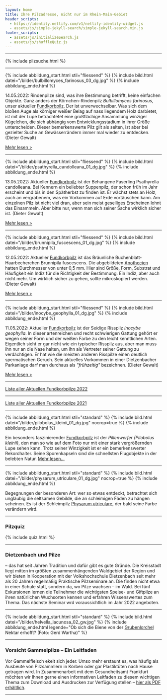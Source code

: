 ```yaml
---
layout: home
title: Ihre Pilzadresse, nicht nur im Rhein-Main-Gebiet
header_scripts:
  - https://identity.netlify.com/v1/netlify-identity-widget.js
  - assets/js/simple-jekyll-search/simple-jekyll-search.min.js
footer_scripts:
  - assets/js/initializeSearch.js
  - assets/js/shuffleQuiz.js
---
```

- - -

{% include pilzsuche.html %}

- - -

{% include abbildung_start.html stil="fliessend" %}
{% include bild.html datei="/bilder/bulbillomyces_farinosus_03_dg.jpg" %}
{% include abbildung_ende.html %}

14.05.2022: Rindenpilze sind, was ihre Bestimmung betrifft, keine einfachen Objekte. Ganz anders der Körnchen-Rindenpilz *Bulbillomyces farinosus*, unser aktueller [Fundkorbpilz](AA "Glossar-"). Der ist unverwechselbar. Was sich dem bloßen Auge als körniger weißer Belag auf nass liegendem Holz darbietet, ist mit der Lupe betrachtetet eine großflächige Ansammlung winziger Kügelchen, die sich abhängig vom Entwicklungsstadium in ihrer Größe unterscheiden. Dieser bemerkenswerte Pilz gilt als selten, ist aber bei gezielter Suche an Gewässerrändern immer mal wieder zu entdecken. (Dieter Gewalt)

[Mehr lesen >](/pilze/bulbillomyces-farinosus-körnchen-rindenpilz)

<div style="clear:  both"></div>

- - -

{% include abbildung_start.html stil="fliessend" %}
{% include bild.html datei="/bilder/psathyrella_candolleana_01_dg.jpg" %}
{% include abbildung_ende.html %}

13.05.2022: Aktueller [Fundkorbpilz](AA "Glossar-") ist der Behangene Faserling Psathyrella candolleana. Bei Kennern ein beliebter Suppenpilz, der schon früh im Jahr erscheint und bis in den Spätherbst zu finden ist. Er wächst stets an Holz, auch an vergrabenem, was ein Vorkommen auf Erde vortäuschen kann. Am einzelnen Pilz ist nicht viel dran, aber sein meist geselliges Erscheinen lohnt das Einsammeln. Aber bitte nur, wenn man sich seiner Sache wirklich sicher ist. (Dieter Gewalt)

[Mehr lesen >](/pilze/psathyrella-candolleana-behangener-faserling)

<div style="clear:  both"></div>

- - -

{% include abbildung_start.html stil="fliessend" %}
{% include bild.html datei="/bilder/brunnipila_fuscescens_01_dg.jpg" %}
{% include abbildung_ende.html %}

12.05.2022: Aktueller [Fundkorbpilz](AA "Glossar-") ist das Bräunliche Buchenblatt-Haarbecherchen Brunnipila fuscescens. Die abgebildeten [Apothecien](Apothecien "Glossar") hatten Durchmesser von unter 0,5 mm. Hier sind Größe, Form, Substrat und Häufigkeit ein Indiz für die Richtigkeit der Bestimmung. Ein Indiz, aber auch nicht mehr. Um wirklich sicher zu gehen, sollte mikroskopiert werden. (Dieter Gewalt)

[Mehr lesen >](/pilze/brunnipila-fuscescens-bräunliches-buchenblatt-haarbecherchen)

<div style="clear:  both"></div>

- - -

{% include abbildung_start.html stil="fliessend" %}
{% include bild.html datei="/bilder/inocybe_geophylla_01_dg.jpg" %}
{% include abbildung_ende.html %}

11.05.2022: Aktueller [Fundkorbpilz](AA "Glossar-") ist der Seidige Risspilz *Inocybe geophylla*. In dieser artenreichen und recht schwierigen Gattung gehört er wegen seiner Form und der weißen Farbe  zu den leicht kenntlichen Arten. Eigentlich sieht er gar nicht wie ein typischer Risspilz aus, aber man muss ihn nur an die Nase halten, um ihn als Vertreter seiner Gattung zu verdächtigen. Er hat wie die meisten anderen Risspilze einen deutlich spermatischen Geruch. Sein aktuelles Vorkommen in einer Dietzenbacher Parkanlage darf man durchaus als *"frühzeitig"* bezeichnen. (Dieter Gewalt)

[Mehr lesen >](/pilze/inocybe-geophylla-seidiger-risspilz)

<div style="clear:  both"></div>

- - -

[Liste aller Aktuellen Fundkorbpilze 2022](/artikel/liste-aller-aktuellen-fundkorbpilze-2022.html)

- - -

[Liste aller Aktuellen Fundkorbpilze 2021](/artikel/liste-aller-aktuellen-fundkorbpilze-2021.html)

- - -

{% include abbildung_start.html stil="standard" %}
{% include bild.html datei="/bilder/pilobolus_kleinii_01_dg.jpg" nocrop=true %}
{% include abbildung_ende.html %}

Ein besonders faszinierender [Fundkorbpilz](AA "Glossar-") ist der *Pillenwerfer (Pilobolus kleinii)*, den man so wie auf dem Foto nur mit einer stark vergrößernden Lupe sehen kann. Trotz seiner Winzigkeit ist er ein bemerkenswerter Rekordhalter. Seine Sporenkapseln sind die schnellsten Flugobjekte in der belebten Natur. [Mehr lesen...](/pilze/pilobolus-kleinii-pillenwerfer)

- - -

{% include abbildung_start.html stil="standard" %}
{% include bild.html datei="/bilder/physarum_utriculare_01_dg.jpg" nocrop=true %}
{% include abbildung_ende.html %}

Begegnungen der besonderen Art: wer so etwas entdeckt, betrachtet sich ungläubig die seltsamen Gebilde, die an schleimigen Fäden zu hängen scheinen. Es ist der Schleimpilz [Physarum utriculare](/pilze/physarum-utriculare-fadenfruchtschleimpilz), der bald seine Farbe verändern wird.

- - -

### Pilzquiz

{% include quiz.html %}

- - -

### Dietzenbach und Pilze

– das hat seit Jahren Tradition und dafür gibt es gute Gründe. Die Kreisstadt liegt mitten im größten zusammenhängenden Waldgebiet der Region und wir bieten in Kooperation mit der Volkshochschule Dietzenbach seit mehr als 20 Jahren regelmäßig Praktische Pilzseminare an. Die finden nicht etwa in einer Schule statt, sondern da, wo Pilze wachsen – im Wald. Bei fünf Exkursionen lernen die Teilnehmer die wichtigsten Speise- und Giftpilze an ihren natürlichen Wuchsorten kennen und erfahren Wissenswertes zum Thema. Das nächste Seminar wrd voraussichtlich im Jahr 2022 angeboten.  

- - -

{% include abbildung_start.html stil="standard" %}
{% include bild.html datei="/bilder/helvella_lacunosa_02_gw.jpg" %}
{% include abbildung_ende.html legende="Ob sich die Biene von der <a href='/pilze/helvella-lacunosa-grubenlorchel'>Grubenlorchel</a> Nektar erhofft?  (Foto: Gerd Wartha)" %}

- - -

### Vorsicht Gammelpilze – Ein Leitfaden

Vor Gammelfleisch ekelt sich jeder. Umso mehr erstaunt es, was häufig als Ausbeute von Pilzsammlern in Körben oder gar Plastiktüten nach Hause getragen wird. In Zusammenarbeit mit dem Gesundheitsamt Frankfurt möchten wir Ihnen gerne einen informativen Leitfaden zu diesem wichtigen Thema zum Download und Ausdrucken zur Verfügung stellen – [hier als PDF erhältlich](/assets/docs/Fundkorb.de-Gammelpilze.pdf).

- - -